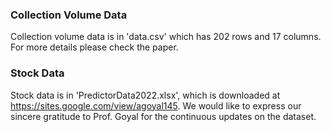 ### Collection Volume Data

Collection volume data is in 'data.csv' which has 202 rows and 17 columns. For more details please check the paper. 

### Stock Data

Stock data is in 'PredictorData2022.xlsx', which is downloaded at https://sites.google.com/view/agoyal145. We would like to express our sincere gratitude to Prof. Goyal for the continuous updates on the dataset.
